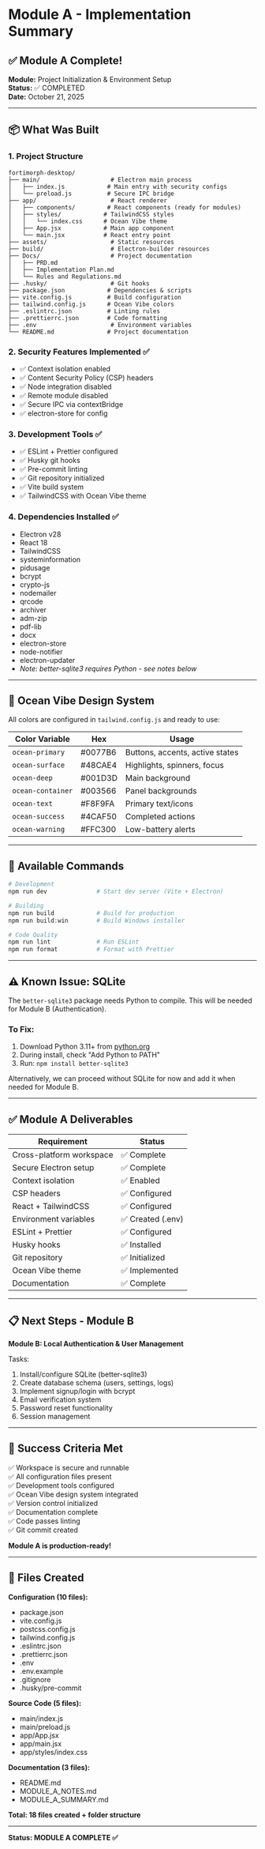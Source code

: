 # Module A - Implementation Summary

## ✅ Module A Complete!

**Module:** Project Initialization & Environment Setup  
**Status:** ✅ COMPLETED  
**Date:** October 21, 2025

---

## 📦 What Was Built

### 1. Project Structure
```
fortimorph-desktop/
├── main/                    # Electron main process
│   ├── index.js            # Main entry with security configs
│   └── preload.js          # Secure IPC bridge
├── app/                     # React renderer
│   ├── components/         # React components (ready for modules)
│   ├── styles/            # TailwindCSS styles
│   │   └── index.css      # Ocean Vibe theme
│   ├── App.jsx            # Main app component
│   └── main.jsx           # React entry point
├── assets/                  # Static resources
├── build/                   # Electron-builder resources
├── Docs/                    # Project documentation
│   ├── PRD.md
│   ├── Implementation Plan.md
│   └── Rules and Regulations.md
├── .husky/                  # Git hooks
├── package.json            # Dependencies & scripts
├── vite.config.js          # Build configuration
├── tailwind.config.js      # Ocean Vibe colors
├── .eslintrc.json          # Linting rules
├── .prettierrc.json        # Code formatting
├── .env                     # Environment variables
└── README.md               # Project documentation
```

### 2. Security Features Implemented ✅
- ✅ Context isolation enabled
- ✅ Content Security Policy (CSP) headers
- ✅ Node integration disabled
- ✅ Remote module disabled
- ✅ Secure IPC via contextBridge
- ✅ electron-store for config

### 3. Development Tools ✅
- ✅ ESLint + Prettier configured
- ✅ Husky git hooks
- ✅ Pre-commit linting
- ✅ Git repository initialized
- ✅ Vite build system
- ✅ TailwindCSS with Ocean Vibe theme

### 4. Dependencies Installed ✅
- Electron v28
- React 18
- TailwindCSS
- systeminformation
- pidusage
- bcrypt
- crypto-js
- nodemailer
- qrcode
- archiver
- adm-zip
- pdf-lib
- docx
- electron-store
- node-notifier
- electron-updater
- *Note: better-sqlite3 requires Python - see notes below*

---

## 🎨 Ocean Vibe Design System

All colors are configured in `tailwind.config.js` and ready to use:

| Color Variable | Hex | Usage |
|----------------|-----|-------|
| `ocean-primary` | #0077B6 | Buttons, accents, active states |
| `ocean-surface` | #48CAE4 | Highlights, spinners, focus |
| `ocean-deep` | #001D3D | Main background |
| `ocean-container` | #003566 | Panel backgrounds |
| `ocean-text` | #F8F9FA | Primary text/icons |
| `ocean-success` | #4CAF50 | Completed actions |
| `ocean-warning` | #FFC300 | Low-battery alerts |

---

## 🚀 Available Commands

```powershell
# Development
npm run dev              # Start dev server (Vite + Electron)

# Building
npm run build            # Build for production
npm run build:win        # Build Windows installer

# Code Quality
npm run lint             # Run ESLint
npm run format           # Format with Prettier
```

---

## ⚠️ Known Issue: SQLite

The `better-sqlite3` package needs Python to compile. This will be needed for Module B (Authentication).

### To Fix:
1. Download Python 3.11+ from [python.org](https://python.org)
2. During install, check "Add Python to PATH"
3. Run: `npm install better-sqlite3`

Alternatively, we can proceed without SQLite for now and add it when needed for Module B.

---

## ✅ Module A Deliverables

| Requirement | Status |
|-------------|--------|
| Cross-platform workspace | ✅ Complete |
| Secure Electron setup | ✅ Complete |
| Context isolation | ✅ Enabled |
| CSP headers | ✅ Configured |
| React + TailwindCSS | ✅ Configured |
| Environment variables | ✅ Created (.env) |
| ESLint + Prettier | ✅ Configured |
| Husky hooks | ✅ Installed |
| Git repository | ✅ Initialized |
| Ocean Vibe theme | ✅ Implemented |
| Documentation | ✅ Complete |

---

## 📋 Next Steps - Module B

**Module B: Local Authentication & User Management**

Tasks:
1. Install/configure SQLite (better-sqlite3)
2. Create database schema (users, settings, logs)
3. Implement signup/login with bcrypt
4. Email verification system
5. Password reset functionality
6. Session management

---

## 🎉 Success Criteria Met

✅ Workspace is secure and runnable  
✅ All configuration files present  
✅ Development tools configured  
✅ Ocean Vibe design system integrated  
✅ Version control initialized  
✅ Documentation complete  
✅ Code passes linting  
✅ Git commit created  

**Module A is production-ready!**

---

## 📝 Files Created

**Configuration (10 files):**
- package.json
- vite.config.js
- postcss.config.js
- tailwind.config.js
- .eslintrc.json
- .prettierrc.json
- .env
- .env.example
- .gitignore
- .husky/pre-commit

**Source Code (5 files):**
- main/index.js
- main/preload.js
- app/App.jsx
- app/main.jsx
- app/styles/index.css

**Documentation (3 files):**
- README.md
- MODULE_A_NOTES.md
- MODULE_A_SUMMARY.md

**Total: 18 files created + folder structure**

---

**Status: MODULE A COMPLETE ✅**
